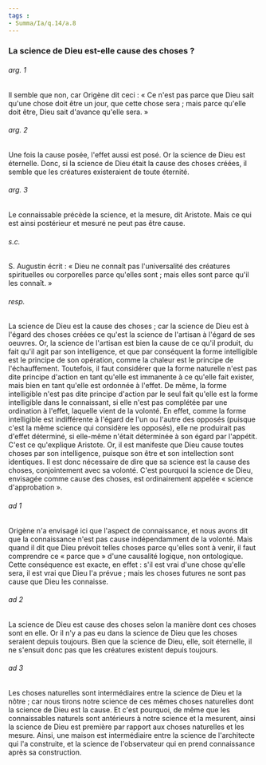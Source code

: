 ```yaml
---
tags : 
- Summa/Ia/q.14/a.8
---
```


### La science de Dieu est-elle cause des choses ?

###### arg. 1
Il semble que non, car Origène dit ceci : « Ce n'est pas parce que Dieu sait qu'une chose doit être un jour, que cette chose sera ; mais parce qu'elle doit être, Dieu sait d'avance qu'elle sera. » 

###### arg. 2
Une fois la cause posée, l'effet aussi est posé. Or la science de Dieu est éternelle. Donc, si la science de Dieu était la cause des choses créées, il semble que les créatures existeraient de toute éternité. 

###### arg. 3
Le connaissable précède la science, et la mesure, dit Aristote. Mais ce qui est ainsi postérieur et mesuré ne peut pas être cause. 

###### s.c.
S. Augustin écrit : « Dieu ne connaît pas l'universalité des créatures spirituelles ou corporelles parce qu'elles sont ; mais elles sont parce qu'il les connaît. » 

###### resp.
La science de Dieu est la cause des choses ; car la science de Dieu est à l'égard des choses créées ce qu'est la science de l'artisan à l'égard de ses oeuvres. Or, la science de l'artisan est bien la cause de ce qu'il produit, du fait qu'il agit par son intelligence, et que par conséquent la forme intelligible est le principe de son opération, comme la chaleur est le principe de l'échauffement. Toutefois, il faut considérer que la forme naturelle n'est pas dite principe d'action en tant qu'elle est immanente à ce qu'elle fait exister, mais bien en tant qu'elle est ordonnée à l'effet. De même, la forme intelligible n'est pas dite principe d'action par le seul fait qu'elle est la forme intelligible dans le connaissant, si elle n'est pas complétée par une ordination à l'effet, laquelle vient de la volonté. En effet, comme la forme intelligible est indifférente à l'égard de l'un ou l'autre des opposés (puisque c'est la même science qui considère les opposés), elle ne produirait pas d'effet déterminé, si elle-même n'était déterminée à son égard par l'appétit. C'est ce qu'explique Aristote. Or, il est manifeste que Dieu cause toutes choses par son intelligence, puisque son être et son intellection sont identiques. Il est donc nécessaire de dire que sa science est la cause des choses, conjointement avec sa volonté. C'est pourquoi la science de Dieu, envisagée comme cause des choses, est ordinairement appelée « science d'approbation ». 

###### ad 1
Origène n'a envisagé ici que l'aspect de connaissance, et nous avons dit que la connaissance n'est pas cause indépendamment de la volonté. Mais quand il dit que Dieu prévoit telles choses parce qu'elles sont à venir, il faut comprendre ce « parce que » d'une causalité logique, non ontologique. Cette conséquence est exacte, en effet : s'il est vrai d'une chose qu'elle sera, il est vrai que Dieu l'a prévue ; mais les choses futures ne sont pas cause que Dieu les connaisse. 

###### ad 2
La science de Dieu est cause des choses selon la manière dont ces choses sont en elle. Or il n'y a pas eu dans la science de Dieu que les choses seraient depuis toujours. Bien que la science de Dieu, elle, soit éternelle, il ne s'ensuit donc pas que les créatures existent depuis toujours. 

###### ad 3
Les choses naturelles sont intermédiaires entre la science de Dieu et la nôtre ; car nous tirons notre science de ces mêmes choses naturelles dont la science de Dieu est la cause. Et c'est pourquoi, de même que les connaissables naturels sont antérieurs à notre science et la mesurent, ainsi la science de Dieu est première par rapport aux choses naturelles et les mesure. Ainsi, une maison est intermédiaire entre la science de l'architecte qui l'a construite, et la science de l'observateur qui en prend connaissance après sa construction. 



